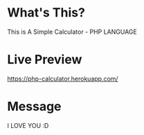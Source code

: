 # What's This?
This is A Simple Calculator - PHP LANGUAGE

# Live Preview
https://php-calculator.herokuapp.com/


# Message
I LOVE YOU :D
